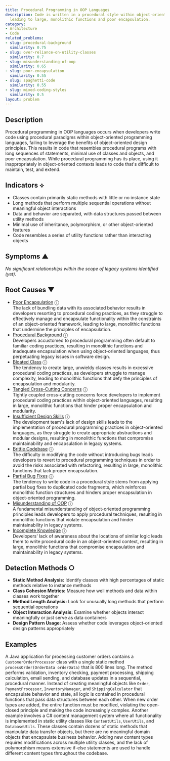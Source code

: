 ```yaml
---
title: Procedural Programming in OOP Languages
description: Code is written in a procedural style within object-oriented languages,
  leading to large, monolithic functions and poor encapsulation.
category:
- Architecture
- Code
related_problems:
- slug: procedural-background
  similarity: 0.75
- slug: over-reliance-on-utility-classes
  similarity: 0.7
- slug: misunderstanding-of-oop
  similarity: 0.65
- slug: poor-encapsulation
  similarity: 0.55
- slug: spaghetti-code
  similarity: 0.55
- slug: mixed-coding-styles
  similarity: 0.5
layout: problem
---
```


## Description

Procedural programming in OOP languages occurs when developers write code using procedural paradigms within object-oriented programming languages, failing to leverage the benefits of object-oriented design principles. This results in code that resembles procedural programs with long sequences of statements, minimal use of classes and objects, and poor encapsulation. While procedural programming has its place, using it inappropriately in object-oriented contexts leads to code that's difficult to maintain, test, and extend.

## Indicators ⟡
- Classes contain primarily static methods with little or no instance state
- Long methods that perform multiple sequential operations without meaningful object interactions
- Data and behavior are separated, with data structures passed between utility methods
- Minimal use of inheritance, polymorphism, or other object-oriented features
- Code resembles a series of utility functions rather than interacting objects

## Symptoms ▲

*No significant relationships within the scope of legacy systems identified (yet).*

## Root Causes ▼
- [Poor Encapsulation](poor-encapsulation.md) <span class="info-tooltip" title="Confidence: 0.507, Strength: 0.947">ⓘ</span>
<br/>  The lack of bundling data with its associated behavior results in developers resorting to procedural coding practices, as they struggle to effectively manage and encapsulate functionality within the constraints of an object-oriented framework, leading to large, monolithic functions that undermine the principles of encapsulation.
- [Procedural Background](procedural-background.md) <span class="info-tooltip" title="Confidence: 0.487, Strength: 0.937">ⓘ</span>
<br/>  Developers accustomed to procedural programming often default to familiar coding practices, resulting in monolithic functions and inadequate encapsulation when using object-oriented languages, thus perpetuating legacy issues in software design.
- [Bloated Class](bloated-class.md) <span class="info-tooltip" title="Confidence: 0.460, Strength: 0.837">ⓘ</span>
<br/>  The tendency to create large, unwieldy classes results in excessive procedural coding practices, as developers struggle to manage complexity, leading to monolithic functions that defy the principles of encapsulation and modularity.
- [Tangled Cross-Cutting Concerns](tangled-cross-cutting-concerns.md) <span class="info-tooltip" title="Confidence: 0.457, Strength: 0.869">ⓘ</span>
<br/>  Tightly coupled cross-cutting concerns force developers to implement procedural coding practices within object-oriented languages, resulting in large, monolithic functions that hinder proper encapsulation and modularity.
- [Insufficient Design Skills](insufficient-design-skills.md) <span class="info-tooltip" title="Confidence: 0.447, Strength: 0.880">ⓘ</span>
<br/>  The development team's lack of design skills leads to the implementation of procedural programming practices in object-oriented languages, as they struggle to create appropriate abstractions and modular designs, resulting in monolithic functions that compromise maintainability and encapsulation in legacy systems.
- [Brittle Codebase](brittle-codebase.md) <span class="info-tooltip" title="Confidence: 0.401, Strength: 0.736">ⓘ</span>
<br/>  The difficulty in modifying the code without introducing bugs leads developers to revert to procedural programming techniques in order to avoid the risks associated with refactoring, resulting in large, monolithic functions that lack proper encapsulation.
- [Partial Bug Fixes](partial-bug-fixes.md) <span class="info-tooltip" title="Confidence: 0.385, Strength: 0.864">ⓘ</span>
<br/>  The tendency to write code in a procedural style stems from applying partial bug fixes to duplicated code fragments, which reinforces monolithic function structures and hinders proper encapsulation in object-oriented programming.
- [Misunderstanding of OOP](misunderstanding-of-oop.md) <span class="info-tooltip" title="Confidence: 0.372, Strength: 0.863">ⓘ</span>
<br/>  A fundamental misunderstanding of object-oriented programming principles leads developers to apply procedural techniques, resulting in monolithic functions that violate encapsulation and hinder maintainability in legacy systems.
- [Incomplete Knowledge](incomplete-knowledge.md) <span class="info-tooltip" title="Confidence: 0.303, Strength: 0.830">ⓘ</span>
<br/>  Developers' lack of awareness about the locations of similar logic leads them to write procedural code in an object-oriented context, resulting in large, monolithic functions that compromise encapsulation and maintainability in legacy systems.

## Detection Methods ○
- **Static Method Analysis:** Identify classes with high percentages of static methods relative to instance methods
- **Class Cohesion Metrics:** Measure how well methods and data within classes work together
- **Method Length Analysis:** Look for unusually long methods that perform sequential operations
- **Object Interaction Analysis:** Examine whether objects interact meaningfully or just serve as data containers
- **Design Pattern Usage:** Assess whether code leverages object-oriented design patterns appropriately

## Examples

A Java application for processing customer orders contains a `CustomerOrderProcessor` class with a single static method `processOrder(OrderData orderData)` that is 800 lines long. The method performs validation, inventory checking, payment processing, shipping calculation, email sending, and database updates in a sequential, procedural manner. Instead of creating meaningful objects like `Order`, `PaymentProcessor`, `InventoryManager`, and `ShippingCalculator` that encapsulate behavior and state, all logic is contained in procedural functions that pass data structures between each other. When new order types are added, the entire function must be modified, violating the open-closed principle and making the code increasingly complex. Another example involves a C# content management system where all functionality is implemented in static utility classes like `ContentUtils`, `UserUtils`, and `DatabaseUtils`. These classes contain dozens of static methods that manipulate data transfer objects, but there are no meaningful domain objects that encapsulate business behavior. Adding new content types requires modifications across multiple utility classes, and the lack of polymorphism means extensive if-else statements are used to handle different content types throughout the codebase.
